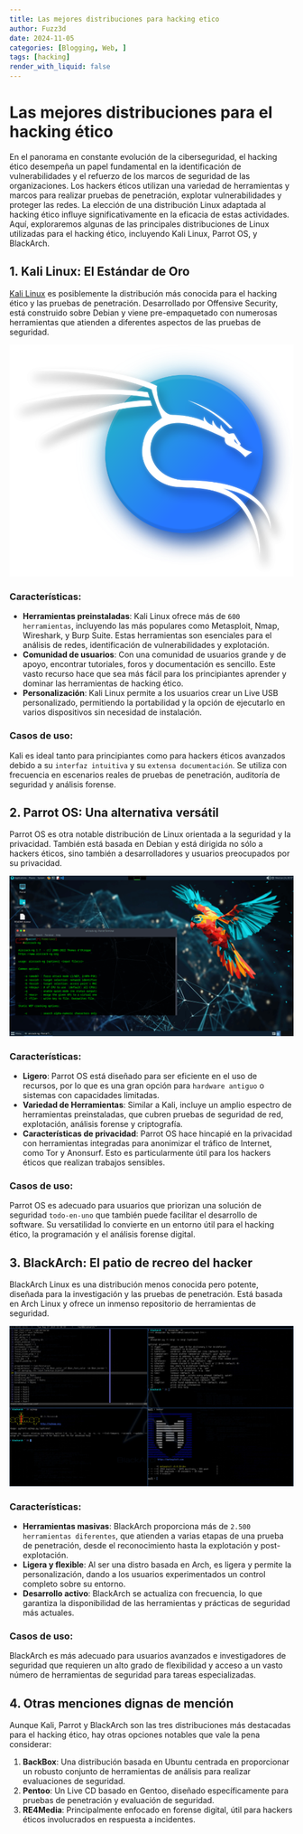 ```yaml
---
title: Las mejores distribuciones para hacking etico
author: Fuzz3d
date: 2024-11-05
categories: [Blogging, Web, ]
tags: [hacking]
render_with_liquid: false
---
```


# Las mejores distribuciones para el hacking ético

En el panorama en constante evolución de la ciberseguridad, el hacking ético desempeña un papel fundamental en la identificación de vulnerabilidades y el refuerzo de los marcos de seguridad de las organizaciones. Los hackers éticos utilizan una variedad de herramientas y marcos para realizar pruebas de penetración, explotar vulnerabilidades y proteger las redes. La elección de una distribución Linux adaptada al hacking ético influye significativamente en la eficacia de estas actividades. Aquí, exploraremos algunas de las principales distribuciones de Linux utilizadas para el hacking ético, incluyendo Kali Linux, Parrot OS, y BlackArch.

## 1. Kali Linux: El Estándar de Oro

[Kali Linux](https://www.kali.org/) es posiblemente la distribución más conocida para el hacking ético y las pruebas de penetración. Desarrollado por Offensive Security, está construido sobre Debian y viene pre-empaquetado con numerosas herramientas que atienden a diferentes aspectos de las pruebas de seguridad.

![alt text](../assets/img/kali-dragon-icon.svg)

### Características:
- **Herramientas preinstaladas**: Kali Linux ofrece más de `600 herramientas`, incluyendo las más populares como Metasploit, Nmap, Wireshark, y Burp Suite. Estas herramientas son esenciales para el análisis de redes, identificación de vulnerabilidades y explotación.
- **Comunidad de usuarios**: Con una comunidad de usuarios grande y de apoyo, encontrar tutoriales, foros y documentación es sencillo. Este vasto recurso hace que sea más fácil para los principiantes aprender y dominar las herramientas de hacking ético.
- **Personalización**: Kali Linux permite a los usuarios crear un Live USB personalizado, permitiendo la portabilidad y la opción de ejecutarlo en varios dispositivos sin necesidad de instalación.

### Casos de uso:
Kali es ideal tanto para principiantes como para hackers éticos avanzados debido a su `interfaz intuitiva` y su `extensa documentación`. Se utiliza con frecuencia en escenarios reales de pruebas de penetración, auditoría de seguridad y análisis forense.

## 2. Parrot OS: Una alternativa versátil

Parrot OS es otra notable distribución de Linux orientada a la seguridad y la privacidad. También está basada en Debian y está dirigida no sólo a hackers éticos, sino también a desarrolladores y usuarios preocupados por su privacidad.

![alt text](../assets/img/aircrack-ng.5fba832e.png)

### Características:
- **Ligero**: Parrot OS está diseñado para ser eficiente en el uso de recursos, por lo que es una gran opción para `hardware antiguo` o sistemas con capacidades limitadas.
- **Variedad de Herramientas**: Similar a Kali, incluye un amplio espectro de herramientas preinstaladas, que cubren pruebas de seguridad de red, explotación, análisis forense y criptografía.
- **Características de privacidad**: Parrot OS hace hincapié en la privacidad con herramientas integradas para anonimizar el tráfico de Internet, como Tor y Anonsurf. Esto es particularmente útil para los hackers éticos que realizan trabajos sensibles.

### Casos de uso:
Parrot OS es adecuado para usuarios que priorizan una solución de seguridad `todo-en-uno` que también puede facilitar el desarrollo de software. Su versatilidad lo convierte en un entorno útil para el hacking ético, la programación y el análisis forense digital.

## 3. BlackArch: El patio de recreo del hacker

BlackArch Linux es una distribución menos conocida pero potente, diseñada para la investigación y las pruebas de penetración. Está basada en Arch Linux y ofrece un inmenso repositorio de herramientas de seguridad.

![alt text](../assets/img/spectrwm.jpg)

### Características:
- **Herramientas masivas**: BlackArch proporciona más de `2.500 herramientas diferentes`, que atienden a varias etapas de una prueba de penetración, desde el reconocimiento hasta la explotación y post-explotación.
- **Ligera y flexible**: Al ser una distro basada en Arch, es ligera y permite la personalización, dando a los usuarios experimentados un control completo sobre su entorno.
- **Desarrollo activo**: BlackArch se actualiza con frecuencia, lo que garantiza la disponibilidad de las herramientas y prácticas de seguridad más actuales.

### Casos de uso:
BlackArch es más adecuado para usuarios avanzados e investigadores de seguridad que requieren un alto grado de flexibilidad y acceso a un vasto número de herramientas de seguridad para tareas especializadas.

## 4. Otras menciones dignas de mención

Aunque Kali, Parrot y BlackArch son las tres distribuciones más destacadas para el hacking ético, hay otras opciones notables que vale la pena considerar:

1. **BackBox**: Una distribución basada en Ubuntu centrada en proporcionar un robusto conjunto de herramientas de análisis para realizar evaluaciones de seguridad.
2. **Pentoo**: Un Live CD basado en Gentoo, diseñado específicamente para pruebas de penetración y evaluación de seguridad.
3. **RE4Media**: Principalmente enfocado en forense digital, útil para hackers éticos involucrados en respuesta a incidentes.